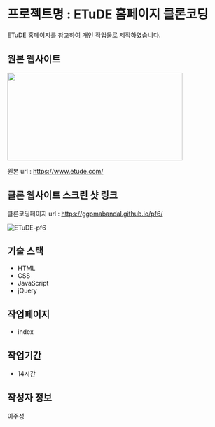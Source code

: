 # 프로젝트명 : ETuDE 홈페이지 클론코딩
ETuDE 홈페이지를 참고하여 개인 작업물로 제작하였습니다.

## 원본 웹사이트
<img src="https://github.com/Ggomabandal/pf6/assets/142555219/76dfd00a-0c99-4a40-9d59-54c8340c74c8.png" width="400" height="200"/>

원본 url : https://www.etude.com/

## 클론 웹사이트 스크린 샷 링크
클론코딩페이지 url : https://ggomabandal.github.io/pf6/

![ETuDE-pf6](https://github.com/Ggomabandal/pf6/assets/142555219/ac41a5ea-f66c-4f4d-bb1f-960cb246b476)

## 기술 스택
- HTML
- CSS
- JavaScript
- jQuery

## 작업페이지
- index

## 작업기간
- 14시간

## 작성자 정보
이주성
